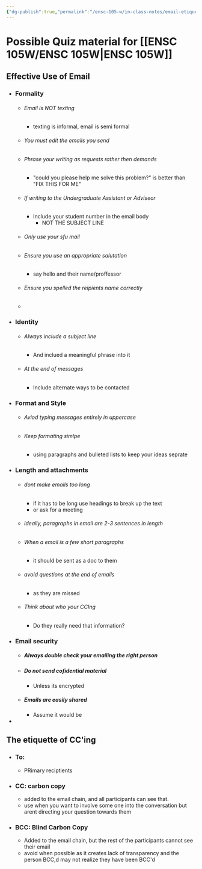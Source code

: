 ```yaml
---
{"dg-publish":true,"permalink":"/ensc-105-w/in-class-notes/email-etiquette/","tags":["gardenEntry"]}
---
```



# Possible Quiz material for [[ENSC 105W/ENSC 105W\|ENSC 105W]]

## Effective Use of Email
- ### Formality
	- ###### Email is *NOT* texting
		- texting is informal, email is semi formal
	- ###### You must edit the emails you send
	- ###### Phrase your writing as requests rather then demands
		- "could you please help me solve this problem?" is better than "FIX THIS FOR ME"
	- ###### If writing to the Undergraduate Assistant or Adviseor
		- Include your student number in the email body
			- NOT THE SUBJECT LINE
	- ###### Only use your sfu mail
	- ###### Ensure you use an appropriate salutation
		- say hello and their name/proffessor
	- ###### Ensure you spelled the reipients name correctly
	- 
- ### Identity 
	- ###### Always include a subject line
		- And inclued a meaningful phrase into it
	- ###### At the end of messages
		-  Include alternate ways to be contacted
- ### Format and Style
	- ###### Aviod typing messages entirely in uppercase
	- ###### Keep formating simlpe
		- using paragraphs and bulleted lists to keep your ideas seprate
- ### Length and attachments
	- ###### dont make emails too long
		- if it has to be long use headings to break up the text
		- or ask for a meeting
	- ###### ideally, paragraphs in email are 2-3 sentences in length
	- ###### When a email is a few short paragraphs 
		- it should be sent as a doc to them
	- ###### avoid questions at the end of emails 
		- as they are missed
	- ###### Think about who your CCIng
		- Do they really need that information?
- ### Email security
	- ##### Always double check your emailing the right person
	- ##### Do not send cofidential material
		- Unless its encrypted
	- ##### Emails are easily shared
		- Assume it would be
- 

## The etiquette of CC'ing
- ### To:
	- PRimary reciptients
- ### CC: carbon copy
	- added to the email chain, and all participants can see that.
	- use when you want to involve some one into the conversation but arent directing your question towards them
- ### BCC: Blind Carbon Copy
	- Added to the email chain, but the rest of the participants cannot see their email
	- avoid when possible as it creates lack of transparency and the person BCC,d may not realize they have been BCC'd

